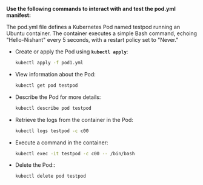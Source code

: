 **Use the following commands to interact with and test the pod.yml manifest:**

The pod.yml file defines a Kubernetes Pod named testpod running an Ubuntu container. The container executes a simple Bash command, echoing "Hello-Nishant" every 5 seconds, with a restart policy set to "Never."

- Create or apply the Pod using **`kubectl apply`**:
    
    ```bash
    kubectl apply -f pod1.yml
    ```
    
- View information about the Pod:
    
    ```bash
    kubectl get pod testpod
    ```
    
- Describe the Pod for more details:
    
    ```bash
    kubectl describe pod testpod
    ```
    
- Retrieve the logs from the container in the Pod:
    
    ```bash
    kubectl logs testpod -c c00
    ```
    
- Execute a command in the container:
    
    ```bash
    kubectl exec -it testpod -c c00 -- /bin/bash
    ```
    
- Delete the Pod::
    
    ```bash
   kubectl delete pod testpod
    ```
